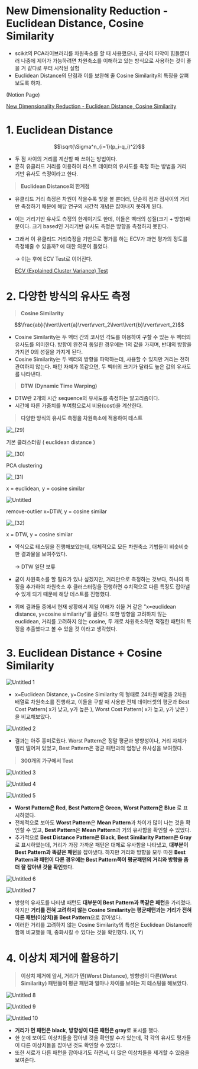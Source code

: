 # New Dimensionality Reduction - Euclidean Distance, Cosine Similarity

- scikit의 PCA라이브러리를 차원축소를 할 때 사용했으나, 공식의 파악이 힘들뿐더러 나중에 제어가 가능하려면 차원축소를 이해하고 있는 방식으로 사용하는 것이 좋을 거 같다로 부터 시작된 실험
- Euclidean Distance의 단점과 이를 보완해 줄 Cosine Similarity의 특징을 살펴보도록 하자.

(Notion Page)

[New Dimensionality Reduction - Euclidean Distance, Cosine Similarity](https://elegant-tern-afc.notion.site/New-Dimensionality-Reduction-Euclidean-Distance-Cosine-Similarity-3f6c6b6e3d834536abf2ef7dab3c8cfb)

# 1. Euclidean Distance

$$\sqrt{\Sigma^n_{i=1}(p_i-q_i)^2}$$

- 두 점 사이의 거리를 계산할 때 쓰이는 방법이다.
- 흔히 유클리드 거리를 이용하여 리스트 데이터의 유사도를 축정 하는 방법을 거리 기반 유사도 측정이라고 한다.

> **Euclidean Distance의 한계점**

- 유클리드 거리 측정은 차원이 작을수록 빛을 볼 뿐더러, 단순히 점과 점사이의 거리만 측정하기 때문에 해당 연구의 시간적 개념은 잡아내지 못하게 된다.
- 이는 거리기반 유사도 측정의 한계이기도 한데, 이들은 벡터의 성질(크기 + 방향)때문이다. 크기 based인 거리기반 유사도 측정은 방향을 측정하지 못한다.
- 그래서 이 유클리드 거리측정을 기반으로 평가를 하는 ECV가 과연 평가의 정도를 측정해줄 수 있을까? 에 대한 의문이 들었다.

  → 이는 후에 ECV Test로 이어진다.

  [ECV (Explained Cluster Variance) Test](https://www.notion.so/ECV-Explained-Cluster-Variance-Test-284ed49d54ba4dc7a58a2f6be21d63c1)

# 2. 다양한 방식의 유사도 측정

> **Cosine Similarity**

$$\frac{ab}{\lvert\lvert{a}\rvert\rvert_2\lvert\lvert{b}\rvert\rvert_2}$$

- Cosine Similarity는 두 벡터 간의 코사인 각도를 이용하여 구할 수 있는 두 벡터의 유사도를 의미한다. 방향이 완전히 동일한 경우에는 1의 값을 가지며, 반대의 방향을 가지면 0의 성질을 가지게 된다.
- Cosine Similarity는 두 벡터의 방향을 파악하는데, 사용할 수 있지만 거리는 전혀 관여하지 않는다. 패턴 자체가 똑같으면, 두 벡터의 크기가 달라도 높은 값의 유사도를 나타낸다.

> **DTW (Dynamic Time Warping)**

- DTW란 2개의 시간 sequence의 유사도를 측정하는 알고리즘이다.
- 시간에 따른 가중치를 부여함으로서 비용(cost)을 계산한다.

> **다양한 방식의 유사도 측정을 차원축소에 적용하여 테스트**

![_(29)](https://user-images.githubusercontent.com/52296323/128674525-eb3e3730-a824-4a2d-8278-c66cf38816ec.png)

기본 클러스터링 ( euclidean distance )

![_(30)](https://user-images.githubusercontent.com/52296323/128674545-1d105b08-adb5-4d57-8a12-97f4a7eb83ce.png)

PCA clustering

![_(31)](https://user-images.githubusercontent.com/52296323/128674560-c2673617-f8be-49af-941f-8c2151d6e589.png)

x = euclidean, y = cosine similar

![Untitled](https://user-images.githubusercontent.com/52296323/128674605-9d3c41e2-4191-4e7c-996d-b1876b01e7a0.png)

remove-outlier x=DTW, y = cosine similar

![_(32)](https://user-images.githubusercontent.com/52296323/128674592-1ec03edf-dba4-484f-9b67-d81d83b8a6f3.png)

x = DTW, y = cosine similar

- 약식으로 테스팅을 진행해보았는데, 대체적으로 모든 차원축소 기법들이 비슷비슷한 결과물을 보여주었다.

  → DTW 일단 보류

- 굳이 차원축소를 할 필요가 있나 싶겠지만, 거리만으로 측정하는 것보다, 하나의 특징을 추가하여 차원축소 후 클러스터링을 진행하면 수치적으로 다른 특징도 잡아낼 수 있게 되기 때문에 해당 테스트를 진행했다.
- 위에 결과들 중에서 현재 상황에서 제일 이해가 쉬울 거 같은 "x=euclidean distance, y=cosine similarity"를 골랐다. 또한 방향을 고려하지 않는 euclidean, 거리를 고려하지 않는 cosine, 두 개로 차원축소하면 적절한 패턴의 특징을 추출했다고 볼 수 있을 것 이라고 생각했다.

# 3. Euclidean Distance + Cosine Similarity

![Untitled 1](https://user-images.githubusercontent.com/52296323/128674618-3c1e39d8-2211-4baa-8a96-62e726ee6830.png)

- x=Euclidean Distance, y=Cosine Similarity 의 형태로 24차원 배열을 2차원 배열로 차원축소를 진행하고, 이들을 구할 때 사용한 전체 데이터셋의 평균과 Best Cost Pattern( x가 낮고, y가 높은 ), Worst Cost Pattern( x가 높고, y가 낮은 )을 비교해보았다.

![Untitled 2](https://user-images.githubusercontent.com/52296323/128674633-35227252-5e76-49a7-b229-f0e31ba36cf6.png)

- 결과는 아주 흥미로웠다. Worst Pattern은 정말 평균과 방향성이나, 거리 자체가 멀리 떨어져 있었고, Best Pattern은 평균 패턴과의 엄청난 유사성을 보여줬다.

> **300개의 가구에서 Test**

![Untitled 3](https://user-images.githubusercontent.com/52296323/128674662-eb2e253b-d9b0-4b03-b21b-33e2541c45ec.png)

![Untitled 4](https://user-images.githubusercontent.com/52296323/128674675-272861b5-0da2-4ade-b433-91a48df56eb7.png)

![Untitled 5](https://user-images.githubusercontent.com/52296323/128674689-eebc0781-019c-4e5d-8661-f903e34b978b.png)

- **Worst Pattern은 Red**, **Best Pattern은 Green**, **Worst Pattern은 Blue** 로 표시하였다.
- 전체적으로 보아도 **Worst Pattern**은 **Mean Pattern**과 차이가 많이 나는 것을 확인할 수 있고, **Best Pattern**은 **Mean Pattern**과 거의 유사함을 확인할 수 있었다.
- 추가적으로 **Best Distance Pattern은 Black**, **Best Similarity Pattern은 Gray**로 표시하였는데, 거리가 가장 가까운 패턴은 대체로 유사함을 나타냈고, **대부분이 Best Pattern과 똑같은 패턴**을 잡아냈다. 하지만 거리와 방향을 모두 따진 **Best Pattern과 패턴이 다른 경우에는 Best Pattern쪽이 평균패턴의 거리와 방향을 좀 더 잘 잡아낸 것을 확인**했다.

![Untitled 6](https://user-images.githubusercontent.com/52296323/128674698-e1eaa56c-f93f-4a5b-92b9-78d6802ee1fd.png)

![Untitled 7](https://user-images.githubusercontent.com/52296323/128674710-829c40e8-3116-4ec6-9f07-2c18ef35250f.png)

- 방향의 유사도를 나타낸 패턴도 **대부분이 Best Pattern과 똑같은 패턴**을 가리켰다. 하지만 **거리를 전혀 고려하지 않는 Cosine Similarity는 평균패턴과는 거리가 전혀 다른 패턴(이상치)을 Best Pattern**으로 잡아냈다.
- 이러한 거리를 고려하지 않는 Cosine Similarity의 특성은 Euclidean Distance와 함께 비교했을 때, 중화시킬 수 있다는 것을 확인했다. (X, Y)

# 4. 이상치 제거에 활용하기

> **이상치 제거에 앞서, 거리가 먼(Worst Distance), 방향성이 다른(Worst Similarity) 패턴들이 평균 패턴과 얼마나 차이를 보이는 지 테스팅을 해보았다.**

![Untitled 8](https://user-images.githubusercontent.com/52296323/128674726-307779ee-3c7b-4361-af70-5c04d020abbd.png)

![Untitled 9](https://user-images.githubusercontent.com/52296323/128674745-ee23425a-5375-492b-a880-21c620d7f665.png)

![Untitled 10](https://user-images.githubusercontent.com/52296323/128674776-2740460e-c474-48d7-ab0a-0bb2a7cd0a79.png)

- **거리가 먼 패턴은 black**, **방향성이 다른 패턴은 gray**로 표시를 했다.
- 한 눈에 보아도 이상치들을 잡아낸 것을 확인할 수가 있는데, 각 각의 유사도 평가들이 다른 이상치들을 잡아낸 것도 확인할 수 있었다.
- 또한 서로가 다른 패턴을 잡아내기도 하면서, 더 많은 이상치들을 제거할 수 있음을 보여준다.
